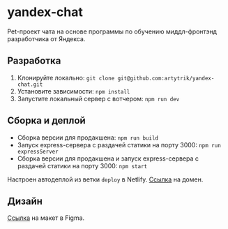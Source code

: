 # yandex-chat

Pet-проект чата на основе программы по обучению миддл-фронтэнд разработчика от Яндекса.

## Разработка

1. Клонируйте локально: `git clone git@github.com:artytrik/yandex-chat.git`
2. Установите зависимости: `npm install`
3. Запустите локальный сервер с вотчером: `npm run dev`

## Сборка и деплой

- Сборка версии для продакшена: `npm run build`
- Запуск express-сервера с раздачей статики на порту 3000: `npm run expressServer`
- Сборка версии для продакшена и запуск express-сервера с раздачей статики на порту 3000: `npm start`

Настроен автодеплой из ветки `deploy` в Netlify. [Ссылка](https://serene-knuth-a26aef.netlify.app/) на домен.

## Дизайн

[Cсылка](https://www.figma.com/file/spXqqviMAdxBrokx0AIoaa/yandex-chat?node-id=0%3A1) на макет в Figma.
